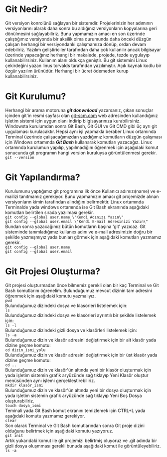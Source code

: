 # Git Nedir?
Git versiyon konrolünü sağlayan bir sistemdir. Projelerinizin her adımının versiyonlarını alarak daha sonra bu aldığınız versiyonların kopyalarına geri dönülmesini sağlayabiliriz. Bunu yapmamızın amacı en son üzerinde çalıştığımız versiyonda bir aksilik olma durumunda daha önceki düzgün çalışan herhangi bir versiyondanki çalışmamıza dönüp, ordan devam edebiliriz. Yazılım geliştiriciler tarafından daha çok kullanılır ancak bilgisayar üzerinde yapacağınız herhangi bir makalede, projede, tezde uygulayıp kullanabilirsiniz. Kullanım alanı oldukça geniştir. Bu git sistemini Linux çekirdeğini yazan linus torvalds tarafından yazılımıştır. Açık kaynak kodlu bir özgür yazılım ürünüdür. Herhangi bir ücret ödemeden kurup kullanabilirsiniz. 
# Git Kurulumu?
Herhangi bir arama motoruna **_git donwnload_** yazarsanız, çıkan sonuçlar içinden git\'in resmi sayfası olan [git-scm.com](https://git-scm.com/downloads) web adresinden kullandığınız işletim sistemi için uygun olanı indirip bilgisayarınıza kurabilirsiniz. Windowsta kurulumdan sonra Git Bash, Git GUI ve Git CMD gibi üç ayrı git uygulaması kurulacaktır. Hepsi aynı işi yapmakla beraber Linux ortamında Terminal üzerinde çalışacağımızdan yazdığımız komutların düzgün çalışması için Windows ortamında **_Git Bash_** kullanarak komutları yazacağız. Linux ortamında kurulumun yapılıp, yapılmadığını öğrenmek için aşağıdaki komut sonucunda git programın hangi version kuruluysa görüntülenmesi gerekir.
<br>
```git --version```
# Git Yapılandırma?
Kurulumunu yaptığımız git programına ilk önce Kullanıcı adımızı(name) ve e-mailizi tanıtmamız gerekiyor. Bunu yapmamızın amacı git projemizde alınan versiyonların kimin tarafından alındığını belirmektir. Linux ortamında Terminalde yada windows ortamında ise Git Bash ekranında aşağıdaki komutları belirtilen sırada yazılması gerekir.
<br>
```git config --global user.name \"Kendi Adınızı Yazın\"```
<br>
```git config --global user.email \"Kendi E-mail Adresinizi Yazın\"```
<br>
Bundan sonra yazacağımız bütün komutların başına \'git\' yazıcaz. Git sisteminde tanımladığımız kullanıcı adını ve e-mail adresimizin doğru bir şekilde yazmışmıyız yada bunları görmek için aşağıdaki komutları yazmamız gerekir. 
<br>
```git config --global user.name```
<br>
```git config --global user.email```
<br>
# Git Projesi Oluşturma?
Git projesi oluşturmadan önce bilmemiz gerekli olan bir kaç Terminal ve Git Bash komutlarını öğrenelim. Bulunduğumuz mevcut dizinin tam adresini öğrenmek için aşağıdaki komutu yazmalıyız.
<br>
```pwd```
<br>
Bulunduğumuz dizindeki dosya ve klasörleri listelemek için:
<br>
```ls```
<br>
Bulunduğumuz dizindeki dosya ve klasörleri ayrıntılı bir şekilde listelemek için:
<br>
```ls -l```
<br>
Bulunduğumuz dizindeki gizli dosya ve klasörleri listelemek için:
<br>
```ls -a```
<br>
Bulunduğumuz dizin ve klasör adresini değiştirmek için bir alt klasör yada dizine geçme komutu:
<br>
```cd dizin_ismi_yolu```
<br>
Bulunduğumuz dizin ve klasör adresini değiştirmek için bir üst klasör yada dizine geçme komutu:
<br>
```cd ..```
<br>
Bulunduğumuz dizin ve klasör\'ün altında yeni bir klasör oluşturmak için yada işletim sistemin grafik aryüzünde sağ tıklayıp Yeni Klasör oluştur menüsünden aynı işlemi gerçekleştirebiliriz.
<br>
```mkdir klasör_ismi```
<br>
Bulunduğumuz dizin ve klasör\'ün altında yeni bir dosya oluşturmak için yada işletim sistemin grafik aryüzünde sağ tıklayıp Yeni Boş Dosya oluşturabiliriz.
<br>
```touch dosya_ismi```
<br>
Teminali yada Git Bash komut ekranını temizlemek için CTRL+L  yada aşağıdaki komutu yazmamız gerekiyor.
<br>
```clear```
<br>
Son olarak Terminal ve Git Bash komutlarından sonra Git proje dizini olduğunu belirtmek için aşağıdaki komutu yazıyoruz.
<br>
```git init```
<br>
Artık yukarıdaki komut ile git projemizi belirtmiş oluyoruz ve .git adında bir gizli dosya oluşmması gerekli bunuda aşağıdaki komut ile görüntüleyebiliriz.
<br>
```ls -a```
<br>
